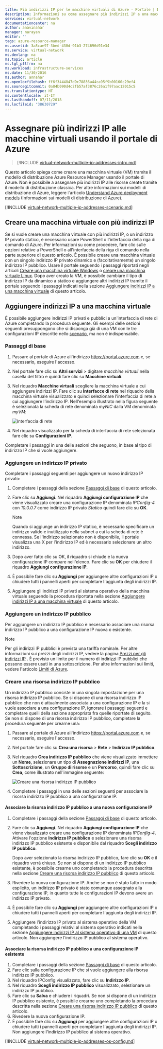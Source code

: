 ```yaml
---
title: Più indirizzi IP per le macchine virtuali di Azure - Portale | Documentazione Microsoft
description: Informazioni su come assegnare più indirizzi IP a una macchina virtuale usando il portale di Azure | Resource Manager.
services: virtual-network
documentationcenter: na
author: anavinahar
manager: narayan
editor: ''
tags: azure-resource-manager
ms.assetid: 3a8cae97-3bed-430d-91b3-274696d91e34
ms.service: virtual-network
ms.devlang: na
ms.topic: article
ms.tgt_pltfrm: na
ms.workload: infrastructure-services
ms.date: 11/30/2016
ms.author: annahar
ms.openlocfilehash: ff6f3444847d9c78836a44ca95f9b00160c29ef4
ms.sourcegitcommit: 0a84b090d4c2fb57af3876c26a1f97aac12015c5
ms.translationtype: HT
ms.contentlocale: it-IT
ms.lasthandoff: 07/11/2018
ms.locfileid: "38630729"
---
```

# <a name="assign-multiple-ip-addresses-to-virtual-machines-using-the-azure-portal"></a>Assegnare più indirizzi IP alle macchine virtuali usando il portale di Azure

>[!INCLUDE [virtual-network-multiple-ip-addresses-intro.md](../../includes/virtual-network-multiple-ip-addresses-intro.md)]
>
Questo articolo spiega come creare una macchina virtuale (VM) tramite il modello di distribuzione Azure Resource Manager usando il portale di Azure. Non è possibile a assegnare più indirizzi IP alle risorse create tramite il modello di distribuzione classica. Per altre informazioni sui modelli di distribuzione di Azure, leggere l'articolo [Understand Azure deployment models](../resource-manager-deployment-model.md) (Informazioni sui modelli di distribuzione di Azure).

[!INCLUDE [virtual-network-multiple-ip-addresses-scenario.md](../../includes/virtual-network-multiple-ip-addresses-scenario.md)]

## <a name = "create"></a>Creare una macchina virtuale con più indirizzi IP

Se si vuole creare una macchina virtuale con più indirizzi IP, o un indirizzo IP privato statico, è necessario usare PowerShell o l'interfaccia della riga di comando di Azure. Per informazioni su come procedere, fare clic sulle opzioni relative a PowerShell o all'interfaccia della riga di comando nella parte superiore di questo articolo. È possibile creare una macchina virtuale con un singolo indirizzo IP privato dinamico e (facoltativamente) un singolo indirizzo IP pubblico. Usare il portale seguendo i passaggi riportati negli articoli [Creare una macchina virtuale Windows](../virtual-machines/virtual-machines-windows-hero-tutorial.md) o [creare una macchina virtuale Linux](../virtual-machines/linux/quick-create-portal.md). Dopo aver creato la VM, è possibile cambiare il tipo di indirizzo IP da dinamico a statico e aggiungere altri indirizzi IP tramite il portale seguendo i passaggi indicati nella sezione [Aggiungere indirizzi IP a una macchina virtuale](#add) di questo articolo.

## <a name="add"></a>Aggiungere indirizzi IP a una macchina virtuale

È possibile aggiungere indirizzi IP privati e pubblici a un'interfaccia di rete di Azure completando la procedura seguente. Gli esempi delle sezioni seguenti presuppongono che si disponga già di una VM con le tre configurazioni IP descritte nello [scenario](#Scenario), ma non è indispensabile.

### <a name="coreadd"></a>Passaggi di base

1. Passare al portale di Azure all'indirizzo https://portal.azure.com e, se necessario, eseguire l'accesso.
2. Nel portale fare clic su **Altri servizi** > digitare *macchine virtuali* nella casella del filtro e quindi fare clic su **Macchine virtuali**.
3. Nel riquadro **Macchine virtuali** scegliere la macchina virtuale a cui aggiungere indirizzi IP. Fare clic su **Interfacce di rete** nel riquadro della macchina virtuale visualizzato e quindi selezionare l'interfaccia di rete a cui aggiungere l'indirizzo IP. Nell'esempio illustrato nella figura seguente è selezionata la scheda di rete denominata *myNIC* dalla VM denominata *myVM*:

    ![interfaccia di rete](./media/virtual-network-multiple-ip-addresses-portal/figure1.png)

4. Nel riquadro visualizzato per la scheda di interfaccia di rete selezionata fare clic su **Configurazioni IP**.

Completare i passaggi in una delle sezioni che seguono, in base al tipo di indirizzo IP che si vuole aggiungere.

### <a name="add-a-private-ip-address"></a>**Aggiungere un indirizzo IP privato**

Completare i passaggi seguenti per aggiungere un nuovo indirizzo IP privato:

1. Completare i passaggi della sezione [Passaggi di base](#coreadd) di questo articolo.
2. Fare clic su **Aggiungi**. Nel riquadro **Aggiungi configurazione IP** che viene visualizzato creare una configurazione IP denominata *IPConfig-4* con *10.0.0.7* come indirizzo IP privato *Statico* quindi fare clic su **OK**.

    > [!NOTE]
    > Quando si aggiunge un indirizzo IP statico, è necessario specificare un indirizzo valido e inutilizzato nella subnet a cui la scheda di rete è connessa. Se l'indirizzo selezionato non è disponibile, il portale visualizza una X per l'indirizzo IP ed è necessario selezionare un altro indirizzo.

3. Dopo aver fatto clic su OK, il riquadro si chiude e la nuova configurazione IP compare nell'elenco. Fare clic su **OK** per chiudere il riquadro **Aggiungi configurazione IP**.
4. È possibile fare clic su **Aggiungi** per aggiungere altre configurazioni IP o chiudere tutti i pannelli aperti per completare l'aggiunta degli indirizzi IP.
5. Aggiungere gli indirizzi IP privati al sistema operativo della macchina virtuale seguendo la procedura riportata nella sezione [Aggiungere indirizzi IP a una macchina virtuale](#os-config) di questo articolo.

### <a name="add-a-public-ip-address"></a>Aggiungere un indirizzo IP pubblico

Per aggiungere un indirizzo IP pubblico è necessario associare una risorsa indirizzo IP pubblico a una configurazione IP nuova o esistente.

> [!NOTE]
> Per gli indirizzi IP pubblici è prevista una tariffa nominale. Per altre informazioni sui prezzi degli indirizzi IP, vedere la pagina [Prezzi per gli indirizzi IP](https://azure.microsoft.com/pricing/details/ip-addresses) . È previsto un limite per il numero di indirizzi IP pubblici che possono essere usati in una sottoscrizione. Per altre informazioni sui limiti, vedere l'articolo [Limiti di Azure](../azure-subscription-service-limits.md#networking-limits).
> 

### <a name="create-public-ip"></a>Creare una risorsa indirizzo IP pubblico

Un indirizzo IP pubblico consiste in una singola impostazione per una risorsa indirizzo IP pubblico. Se si dispone di una risorsa indirizzo IP pubblico che non è attualmente associata a una configurazione IP e la si vuole associare a una configurazione IP, ignorare i passaggi seguenti e completare quelli della sezione appropriata fra quelle riportate di seguito. Se non si dispone di una risorsa indirizzo IP pubblico, completare la procedura seguente per crearne una:

1. Passare al portale di Azure all'indirizzo https://portal.azure.com e, se necessario, eseguire l'accesso.
3. Nel portale fare clic su **Crea una risorsa** > **Rete** > **Indirizzo IP pubblico**.
4. Nel riquadro **Crea indirizzo IP pubblico** che viene visualizzato immettere un **Nome**, selezionare un tipo di **Assegnazione indirizzi IP**, una **Sottoscrizione**, un **Gruppo di risorse** e un **Percorso**, quindi fare clic su **Crea**, come illustrato nell'immagine seguente:

    ![Creare una risorsa indirizzo IP pubblico](./media/virtual-network-multiple-ip-addresses-portal/figure5.png)

5. Completare i passaggi in una delle sezioni seguenti per associare la risorsa indirizzo IP pubblico a una configurazione IP.

#### <a name="associate-the-public-ip-address-resource-to-a-new-ip-configuration"></a>Associare la risorsa indirizzo IP pubblico a una nuova configurazione IP

1. Completare i passaggi della sezione [Passaggi di base](#coreadd) di questo articolo.
2. Fare clic su **Aggiungi**. Nel riquadro **Aggiungi configurazione IP** che viene visualizzato creare una configurazione IP denominata *IPConfig-4*. Attivare l'opzione **Indirizzo IP pubblico** e selezionare una risorsa indirizzo IP pubblico esistente e disponibile dal riquadro **Scegli indirizzo IP pubblico**.

    Dopo aver selezionato la risorsa indirizzo IP pubblico, fare clic su **OK** e il riquadro verrà chiuso. Se non si dispone di un indirizzo IP pubblico esistente, è possibile crearne uno completando la procedura descritta nella sezione [Creare una risorsa indirizzo IP pubblico](#create-public-ip) di questo articolo. 

3. Rivedere la nuova configurazione IP. Anche se non è stato fatto in modo esplicito, un indirizzo IP privato è stato comunque assegnato alla configurazione IP, in quanto tutte le configurazioni IP devono avere un indirizzo IP privato.
4. È possibile fare clic su **Aggiungi** per aggiungere altre configurazioni IP o chiudere tutti i pannelli aperti per completare l'aggiunta degli indirizzi IP.
5. Aggiungere l'indirizzo IP privato al sistema operativo della VM completando i passaggi relativi al sistema operativo indicati nella sezione [Aggiungere indirizzi IP al sistema operativo di una VM](#os-config) di questo articolo. Non aggiungere l'indirizzo IP pubblico al sistema operativo.

#### <a name="associate-the-public-ip-address-resource-to-an-existing-ip-configuration"></a>Associare la risorsa indirizzo IP pubblico a una configurazione IP esistente

1. Completare i passaggi della sezione [Passaggi di base](#coreadd) di questo articolo.
2. Fare clic sulla configurazione IP che si vuole aggiungere alla risorsa indirizzo IP pubblico.
3. Nel riquadro IPConfig visualizzato, fare clic su **Indirizzo IP**.
4. Nel riquadro **Scegli indirizzo IP pubblico** visualizzato, selezionare un indirizzo IP pubblico.
5. Fare clic su **Salva** e chiudere i riquadri. Se non si dispone di un indirizzo IP pubblico esistente, è possibile crearne uno completando la procedura descritta nella sezione [Creare una risorsa indirizzo IP pubblico](#create-public-ip) di questo articolo.
3. Rivedere la nuova configurazione IP.
4. È possibile fare clic su **Aggiungi** per aggiungere altre configurazioni IP o chiudere tutti i pannelli aperti per completare l'aggiunta degli indirizzi IP. Non aggiungere l'indirizzo IP pubblico al sistema operativo.


[!INCLUDE [virtual-network-multiple-ip-addresses-os-config.md](../../includes/virtual-network-multiple-ip-addresses-os-config.md)]
